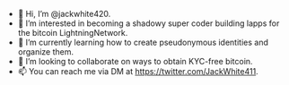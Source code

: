 - 👋 Hi, I’m @jackwhite420.
- 👀 I’m interested in becoming a shadowy super coder building lapps for the bitcoin LightningNetwork.
- 🌱 I’m currently learning how to create pseudonymous identities and organize them.
- 💞️ I’m looking to collaborate on ways to obtain KYC-free bitcoin.
- 📫 You can reach me via DM at https://twitter.com/JackWhite411.
